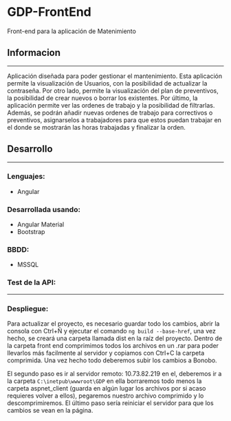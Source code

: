 # GDP-FrontEnd

Front-end para la aplicación de Matenimiento

## Informacion
---

Aplicación diseñada para poder gestionar el mantenimiento. Esta aplicación permite la visualización de Usuarios, con la posibilidad de actualizar la contraseña. Por otro lado, permite la visualización del plan de preventivos, la posibilidad de crear nuevos o borrar los existentes. Por último, la aplicación permite ver las ordenes de trabajo y la posibilidad de filtrarlas. Además, se podrán añadir nuevas ordenes de trabajo para correctivos o preventivos, asignarselos a trabajadores para que estos puedan trabajar en el donde se mostrarán las horas trabajadas y finalizar la orden.

## Desarrollo
---

### Lenguajes:

* Angular

### Desarrollada usando:

* Angular Material
* Bootstrap


### BBDD:

* MSSQL


### Test de la API:

---

### Despliegue:

Para actualizar el proyecto, es necesario guardar todo los cambios, abrir la consola con Ctrl+Ñ y ejecutar el comando `ng build --base-href`, una vez hecho, se creará una carpeta llamada dist en la raíz del proyecto. Dentro de la carpeta front end comprimimos todos los archivos en un .rar para poder llevarlos más facilmente al servidor y copiamos con Ctrl+C la carpeta comprimida. Una vez hecho todo deberemos subir los cambios a Bonobo.

El segundo paso es ir al servidor remoto: 10.73.82.219 en el, deberemos ir a la carpeta `C:\inetpub\wwwroot\GDP` en ella borraremos todo menos la carpeta aspnet_client (guarda en algún lugar los archivos por si acaso requieres volver a ellos), pegaremos nuestro archivo comprimido y lo descomprimiremos. El último paso sería reiniciar el servidor para que los cambios se vean en la página.